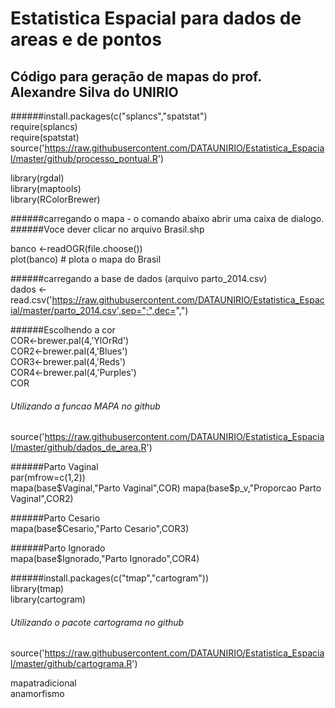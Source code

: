 # Estatistica Espacial para dados de areas e de pontos  
## Código para geração de mapas do prof. Alexandre Silva do UNIRIO  
######install.packages(c("splancs","spatstat")  
require(splancs)  
require(spatstat)  
source('https://raw.githubusercontent.com/DATAUNIRIO/Estatistica_Espacial/master/github/processo_pontual.R')  

library(rgdal)  
library(maptools)  
library(RColorBrewer)  

######carregando o mapa - o comando abaixo abrir uma caixa de dialogo.   
######Voce dever clicar no arquivo Brasil.shp  

banco <-readOGR(file.choose())  
plot(banco) # plota o mapa do Brasil  


######carregando a base de dados (arquivo parto_2014.csv)  
dados <- read.csv('https://raw.githubusercontent.com/DATAUNIRIO/Estatistica_Espacial/master/parto_2014.csv',sep=";",dec=",")  

######Escolhendo a cor  
COR<-brewer.pal(4,'YlOrRd')  
COR2<-brewer.pal(4,'Blues')  
COR3<-brewer.pal(4,'Reds')  
COR4<-brewer.pal(4,'Purples')  
COR  

###### Utilizando a funcao MAPA no github  
source('https://raw.githubusercontent.com/DATAUNIRIO/Estatistica_Espacial/master/github/dados_de_area.R')  

######Parto Vaginal  
par(mfrow=c(1,2))  
mapa(base$Vaginal,"Parto Vaginal",COR)  
mapa(base$p_v,"Proporcao Parto Vaginal",COR2)  

######Parto Cesario  
mapa(base$Cesario,"Parto Cesario",COR3)  

######Parto Ignorado   
mapa(base$Ignorado,"Parto Ignorado",COR4)  

######install.packages(c("tmap","cartogram"))  
library(tmap)  
library(cartogram)  

###### Utilizando o pacote cartograma no github  
source('https://raw.githubusercontent.com/DATAUNIRIO/Estatistica_Espacial/master/github/cartograma.R')  

mapatradicional  
anamorfismo  